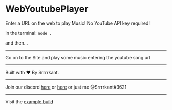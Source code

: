 # WebYoutubePlayer
 Enter a URL on the web to play Music! No YouTube API key required!
 
 in the terminal:
 ```node .```
 
 and then...
 
 ______________________________________________________________
 
 Go on to the Site and play some music entering the youtube song url
 _______________________________________________________________
 
 Built with ❤ By Srrrrkant.
 _______________________________________________________________
 
 Join our discord [here](https://discord.gg/p29HQX3) or [here](https://discord.gg/p29HQX3)
 or just me @Srrrrkant#3621
 _______________________________________________________________

 Visit the [example build](https://player.srrrrkant.cf)
 
 
